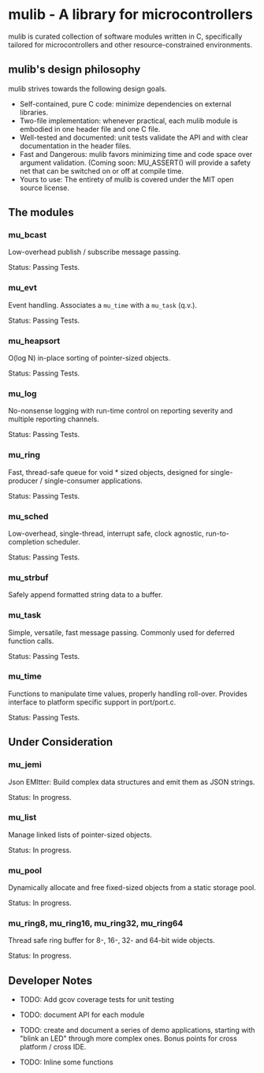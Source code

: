 # mulib - A library for microcontrollers

mulib is curated collection of software modules written in C, specifically
tailored for microcontrollers and other resource-constrained environments.

## mulib's design philosophy

mulib strives towards the following design goals.

* Self-contained, pure C code: minimize dependencies on external libraries.
* Two-file implementation: whenever practical, each mulib module is embodied in
  one header file and one C file.
* Well-tested and documented: unit tests validate the API and with clear
  documentation in the header files.
* Fast and Dangerous: mulib favors minimizing time and code space over argument
  validation.  (Coming soon: MU_ASSERT() will provide a safety net that can be
  switched on or off at compile time.
* Yours to use: The entirety of mulib is covered under the MIT open source
  license.

## The modules

### mu_bcast

Low-overhead publish / subscribe message passing.

Status: Passing Tests.

### mu_evt

Event handling.  Associates a `mu_time` with a `mu_task` (q.v.).

Status: Passing Tests.

### mu_heapsort

O(log N) in-place sorting of pointer-sized objects.

Status: Passing Tests.

### mu_log

No-nonsense logging with run-time control on reporting severity and multiple
reporting channels.

Status: Passing Tests.

### mu_ring

Fast, thread-safe queue for void * sized objects, designed for single-producer /
single-consumer applications.

Status: Passing Tests.

### mu_sched

Low-overhead, single-thread, interrupt safe, clock agnostic, run-to-completion
scheduler.

Status: Passing Tests.

### mu_strbuf

Safely append formatted string data to a buffer.

### mu_task

Simple, versatile, fast message passing.  Commonly used for deferred function
calls.

Status: Passing Tests.

### mu_time

Functions to manipulate time values, properly handling roll-over.  Provides
interface to platform specific support in port/port.c.

Status: Passing Tests.

## Under Consideration

### mu_jemi

Json EMItter: Build complex data structures and emit them as JSON strings.

Status: In progress.

### mu_list

Manage linked lists of pointer-sized objects.

Status: In progress.

### mu_pool

Dynamically allocate and free fixed-sized objects from a static storage pool.

Status: In progress.

### mu_ring8, mu_ring16, mu_ring32, mu_ring64

Thread safe ring buffer for 8-, 16-, 32- and 64-bit wide objects.

Status: In progress.

## Developer Notes

* TODO: Add gcov coverage tests for unit testing

* TODO: document API for each module

* TODO: create and document a series of demo applications, starting with "blink
an LED" through more complex ones.  Bonus points for cross platform / cross IDE.

* TODO: Inline some functions
